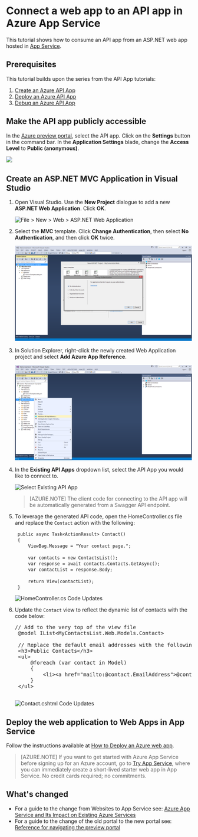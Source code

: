 <properties 
   pageTitle="Connect a web app to an API app in Azure App Service" 
   description="This tutorial shows you how to consume an API app from an ASP.NET web app hosted in Azure App Service." 
   services="app-service\web" 
   documentationCenter=".net" 
   authors="syntaxc4" 
   manager="yochayk" 
   editor="jimbe"/>

<tags
   ms.service="app-service-web"
   ms.devlang="dotnet"
   ms.topic="article"
   ms.tgt_pltfrm="na"
   ms.workload="web" 
   ms.date="03/24/2015"
   ms.author="cfowler"/>

# Connect a web app to an API app in Azure App Service

This tutorial shows how to consume an API app from an ASP.NET web app hosted in [App Service](../app-service.md).

## Prerequisites

This tutorial builds upon the series from the API App tutorials:

1. [Create an Azure API App](../app-service-dotnet-create-api-app)
3. [Deploy an Azure API App](../app-service-dotnet-deploy-api-app)
4. [Debug an Azure API App](../app-service-dotnet-remotely-debug-api-app)

## Make the API app publicly accessible

In the [Azure preview portal](http://go.microsoft.com/fwlink/?LinkId=529715), select the API app. Click on the **Settings** button in the command bar. In the **Application Settings** blade, change the **Access Level** to **Public (anonymous)**.

![](./media/app-service-web-connect-web-app-to-saas-api/4-5-Change-Access-Level-To-Public.png)

## Create an ASP.NET MVC Application in Visual Studio

1. Open Visual Studio. Use the **New Project** dialogue to add a new **ASP.NET Web Application**. Click **OK**.

	![File > New > Web > ASP.NET Web Application](./media/app-service-web-connect-web-app-to-saas-api/1-Create-New-MVC-App-For-Consumption.png)

1. Select the **MVC** template. Click **Change Authentication**, then select **No Authentication**, and then click **OK** twice.

	![New ASP.NET Application](./media/app-service-web-connect-web-app-to-saas-api/2-Change-Auth-To-No-Auth.png)

1. In Solution Explorer, right-click the newly created Web Application project and select **Add Azure App Reference**.

	![Add Azure API App Reference...](./media/app-service-web-connect-web-app-to-saas-api/3-Add-Azure-API-App-SDK.png)

1. In the **Existing API Apps** dropdown list, select the API App you would like to connect to.

	![Select Existing API App](./media/app-service-web-connect-web-app-to-saas-api/4-Add-Azure-API-App-SDK-Dialog.png)

	>[AZURE.NOTE] The client code for connecting to the API app will be automatically generated from a Swagger API endpoint.

1. To leverage the generated API code, open the HomeController.cs file and replace the `Contact` action with the following:

	    public async Task<ActionResult> Contact()
	    {
	        ViewBag.Message = "Your contact page.";
	
	        var contacts = new ContactsList();
	        var response = await contacts.Contacts.GetAsync();
	        var contactList = response.Body;
	
	        return View(contactList);
	    }

	![HomeController.cs Code Updates](./media/app-service-web-connect-web-app-to-saas-api/5-Write-Code-Which-Leverages-Swagger-Generated-Code.png)

1. Update the `Contact` view to reflect the dynamic list of contacts with the code below:  
	<pre>// Add to the very top of the view file
	@model IList&lt;MyContactsList.Web.Models.Contact&gt;
	
	// Replace the default email addresses with the following
    &lt;h3&gt;Public Contacts&lt;/h3&gt;
    &lt;ul&gt;
        @foreach (var contact in Model)
        {
            &lt;li&gt;&lt;a href=&quot;mailto:@contact.EmailAddress&quot;&gt;@contact.Name &amp;lt;@contact.EmailAddress&amp;gt;&lt;/a&gt;&lt;/li&gt;
        }
    &lt;/ul&gt; 
	</pre>

	![Contact.cshtml Code Updates](./media/app-service-web-connect-web-app-to-saas-api/6-Update-View-To-Reflect-Changes.png)

## Deploy the web application to Web Apps in App Service

Follow the instructions available at [How to Deploy an Azure web app](web-sites-deploy.md).

>[AZURE.NOTE] If you want to get started with Azure App Service before signing up for an Azure account, go to [Try App Service](http://go.microsoft.com/fwlink/?LinkId=523751), where you can immediately create a short-lived starter web app in App Service. No credit cards required; no commitments.

## What's changed
* For a guide to the change from Websites to App Service see: [Azure App Service and Its Impact on Existing Azure Services](http://go.microsoft.com/fwlink/?LinkId=529714)
* For a guide to the change of the old portal to the new portal see: [Reference for navigating the preview portal](http://go.microsoft.com/fwlink/?LinkId=529715)
 